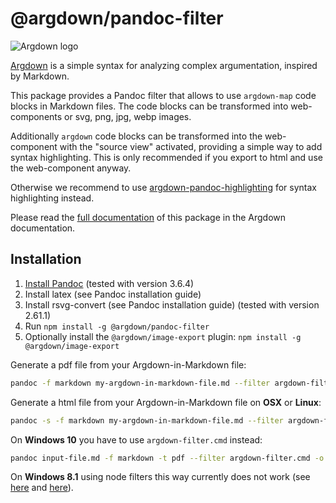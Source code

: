 # @argdown/pandoc-filter

![Argdown logo](https://raw.githubusercontent.com/christianvoigt/argdown/HEAD/argdown-arrow.png "Argdown logo")

[Argdown](https://argdown.org) is a simple syntax for analyzing complex argumentation, inspired by Markdown.

This package provides a Pandoc filter that allows to use `argdown-map` code blocks in Markdown files. The code blocks can be transformed into web-components or svg, png, jpg, webp images.

Additionally `argdown` code blocks can be transformed into the web-component with the "source view" activated, providing a simple way to add syntax highlighting. This is only recommended if you export to html and use the web-component anyway.

Otherwise we recommend to use [argdown-pandoc-highlighting](https://github.com/xylomorph/argdown-pandoc-highlighting) for syntax highlighting instead.

Please read the [full documentation](<(https://argdown.org/guide/publishing-argdown-markdown-with-pandoc.html)>) of this package in the Argdown documentation.

## Installation

1. [Install Pandoc](https://pandoc.org/installing.html) (tested with version 3.6.4)
2. Install latex (see Pandoc installation guide)
3. Install rsvg-convert (see Pandoc installation guide) (tested with version 2.61.1)
4. Run `npm install -g @argdown/pandoc-filter`
5. Optionally install the `@argdown/image-export` plugin: `npm install -g @argdown/image-export`

Generate a pdf file from your Argdown-in-Markdown file:

```sh
pandoc -f markdown my-argdown-in-markdown-file.md --filter argdown-filter -o my-pdf-file.pdf
```

Generate a html file from your Argdown-in-Markdown file on **OSX** or **Linux**:

```sh
pandoc -s -f markdown my-argdown-in-markdown-file.md --filter argdown-filter -o my-html-file.html
```

On **Windows 10** you have to use `argdown-filter.cmd` instead:

```sh
pandoc input-file.md -f markdown -t pdf --filter argdown-filter.cmd -o output-file.pdf
```

On **Windows 8.1** using node filters this way currently does not work (see [here](https://github.com/jgm/pandoc/issues/3458) and [here](https://github.com/raghur/mermaid-filter#installation-and-usage)).
